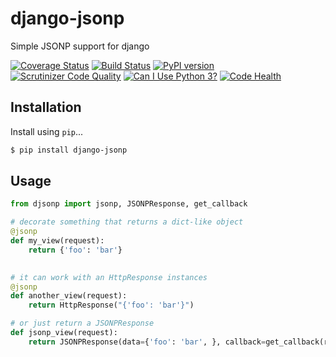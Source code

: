 # django-jsonp
Simple JSONP support for django 

[![Coverage Status](https://coveralls.io/repos/ZhukovAlexander/django-jsonp/badge.svg?branch=master&service=github)](https://coveralls.io/github/ZhukovAlexander/django-jsonp?branch=master)
[![Build Status](https://travis-ci.org/ZhukovAlexander/django-jsonp.svg)](https://travis-ci.org/ZhukovAlexander/django-jsonp)
[![PyPI version](https://badge.fury.io/py/django_jsonp.svg)](http://badge.fury.io/py/django_jsonp)
[![Scrutinizer Code Quality](https://scrutinizer-ci.com/g/ZhukovAlexander/django-jsonp/badges/quality-score.png?b=master)](https://scrutinizer-ci.com/g/ZhukovAlexander/django-jsonp/?branch=master)
[![Can I Use Python 3?](https://caniusepython3.com/check/fcd6cf8c-0bba-4f6a-a00f-24f7b2476e40.svg)](https://caniusepython3.com/check/fcd6cf8c-0bba-4f6a-a00f-24f7b2476e40)
[![Code Health](https://landscape.io/github/ZhukovAlexander/django-jsonp/master/landscape.svg?style=flat)](https://landscape.io/github/ZhukovAlexander/django-jsonp/master)
## Installation

Install using `pip`...

```bash
$ pip install django-jsonp
```

## Usage

```python
from djsonp import jsonp, JSONPResponse, get_callback

# decorate something that returns a dict-like object
@jsonp
def my_view(request):
    return {'foo': 'bar'}
    

# it can work with an HttpResponse instances
@jsonp
def another_view(request):
    return HttpResponse("{'foo': 'bar'}")

# or just return a JSONPResponse
def jsonp_view(request):
    return JSONPResponse(data={'foo': 'bar', }, callback=get_callback(request))
```
